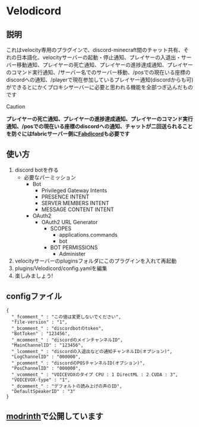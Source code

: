 # Velodicord
## 説明
これはvelocity専用のプラグインで、discord-minecraft間のチャット共有、それの日本語化、velocityサーバーの起動・停止通知、プレイヤーの入退出・サーバー移動通知、プレイヤーの死亡通知、プレイヤーの進捗達成通知、プレイヤーのコマンド実行通知、/サーバー名でのサーバー移動、/posでの現在いる座標のdiscordへの通知、/playerで現在参加しているプレイヤー通知(discordからも可)ができるとにかくプロキシサーバーに必要と思われる機能を全部つぎ込んだものです
> [!CAUTION]
> **プレイヤーの死亡通知、プレイヤーの進捗達成通知、プレイヤーのコマンド実行通知、/posでの現在いる座標のdiscordへの通知、チャットが二回送られることを防ぐにはfabricサーバー側に[Fabdicord](https://modrinth.com/project/fabdicord)も必要です**
## 使い方
1. discord botを作る
   - 必要なパーミッション
     - Bot
       - Privileged Gateway Intents
       - PRESENCE INTENT
       - SERVER MEMBERS INTENT
       - MESSAGE CONTENT INTENT
     - OAuth2
       - OAuth2 URL Generator
         - SCOPES
           - applications.commands
           - bot
         - BOT PERMISSIONS
           - Administer
1. velocityサーバーのpluginsフォルダにこのプラグインを入れて再起動
1. plugins/Velodicord/config.yamlを編集
1. 楽しみましょう!
## configファイル
```
{
  "_fcomment_" : "この値は変更しないでください",
  "file-version" : "1",
  "_bcomment_" : "discordbotのtoken",
  "BotToken" : "123456",
  "_mcomment_" : "discordのメインチャンネルID",
  "MainChannelID" : "123456",
  "_lcomment_" : "discordの入退出などの通知チャンネルID(オプション)",
  "LogChannelID" : "000000",
  "_pcomment_" : "discordのPOSチャンネルID(オプション)",
  "PosChannelID" : "000000",
  "_vcomment_" : "VOICEVOXのタイプ CPU : 1 DirectML : 2 CUDA : 3",
  "VOICEVOX-type" : "1",
  "_dcomment_" : "デフォルトの読み上げの声のID",
  "DefaultSpeakerID" : "3"
}
```
## [modrinth](https://modrinth.com/project/velodicord)で公開しています
